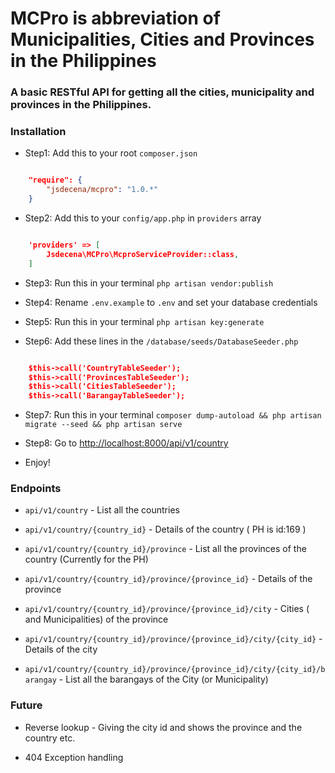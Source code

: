 # MCPro is abbreviation of Municipalities, Cities and Provinces in the Philippines

### A basic RESTful API for getting all the cities, municipality and provinces in the Philippines.

### Installation

- Step1: Add this to your root `composer.json`

```json

	"require": {
	    "jsdecena/mcpro": "1.0.*"
	}

```

- Step2: Add this to your `config/app.php` in `providers` array

```json

	'providers' => [
	    Jsdecena\MCPro\McproServiceProvider::class,
	]

```

- Step3: Run this in your terminal `php artisan vendor:publish`

- Step4: Rename `.env.example` to `.env` and set your database credentials

- Step5: Run this in your terminal `php artisan key:generate`

- Step6: Add these lines in the `/database/seeds/DatabaseSeeder.php`

```json

    $this->call('CountryTableSeeder');
    $this->call('ProvincesTableSeeder');
    $this->call('CitiesTableSeeder');
    $this->call('BarangayTableSeeder');

```

- Step7: Run this in your terminal `composer dump-autoload && php artisan migrate --seed && php artisan serve`

- Step8: Go to [http://localhost:8000/api/v1/country](http://localhost:8000/api/v1/country)

- Enjoy!

### Endpoints

- `api/v1/country` - List all the countries

- `api/v1/country/{country_id}` - Details of the country ( PH is id:169 )

- `api/v1/country/{country_id}/province` - List all the provinces of the country (Currently for the PH)

- `api/v1/country/{country_id}/province/{province_id}` - Details of the province

- `api/v1/country/{country_id}/province/{province_id}/city` - Cities ( and Municipalities) of the province

- `api/v1/country/{country_id}/province/{province_id}/city/{city_id}` - Details of the city

- `api/v1/country/{country_id}/province/{province_id}/city/{city_id}/barangay` - List all the barangays of the City (or Municipality)

### Future

- Reverse lookup - Giving the city id and shows the province and the country etc.

- 404 Exception handling







